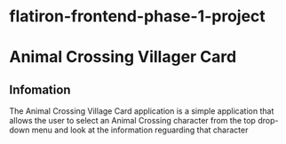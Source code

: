 # flatiron-frontend-phase-1-project
<h1>Animal Crossing Villager Card</h1>

<h2>Infomation</h2>

<p>The Animal Crossing Village Card application is a simple application that allows the user to select an Animal Crossing character from the top drop-down menu and look at the information reguarding that character</p>